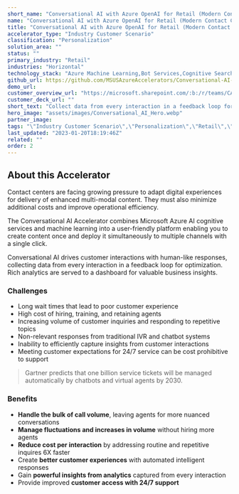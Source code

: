 ```yaml
---
short_name: "Conversational AI with Azure OpenAI for Retail (Modern Contact Center)"
name: "Conversational AI with Azure OpenAI for Retail (Modern Contact Center)"
title: "Conversational AI with Azure OpenAI for Retail (Modern Contact Center)"
accelerator_type: "Industry Customer Scenario"
classification: "Personalization"
solution_area: ""
status: ""
primary_industry: "Retail"
industries: "Horizontal"
technology_stack: "Azure Machine Learning,Bot Services,Cognitive Search,Cognitive Services"
github_url: https://github.com/MSUSAzureAccelerators/Conversational-AI-Accelerator
demo_url: 
customer_overview_url: "https://microsoft.sharepoint.com/:b:/r/teams/CAF-SolutionAccelerators/Shared%20Documents/General/BVA%20Files/Conversational%20AI%20for%20Retail/Conversational%20AI%20(Retail)%20Overview.pdf?csf=1&web=1&e=kQ10bo"
customer_deck_url: ""
short_text: "Collect data from every interaction in a feedback loop for optimization."
hero_image: "assets/images/Conversational_AI_Hero.webp"
partner_image: 
tags: "\"Industry Customer Scenario\",\"Personalization\",\"Retail\",\"Horizontal\",\"Azure Machine Learning\",\"Bot Services\",\"Cognitive Search\",\"Cognitive Services\""
last_updated: "2023-01-20T18:19:46Z"
related: ""
order: 2
---
```

## About this Accelerator

Contact centers are facing growing pressure to adapt digital experiences for delivery of enhanced multi-modal content. They must also minimize additional costs and improve operational efficiency.

The Conversational AI Accelerator combines Microsoft Azure AI cognitive services and machine learning into a user-friendly platform enabling you to create content once and deploy it simultaneously to multiple channels with a single click.

Conversational AI drives customer interactions with human-like responses, collecting data from every interaction in a feedback loop for optimization. Rich analytics are served to a dashboard for valuable business insights.

### Challenges

* Long wait times that lead to poor customer experience
* High cost of hiring, training, and retaining agents
* Increasing volume of customer inquiries and responding to repetitive topics
* Non-relevant responses from traditional IVR and chatbot systems
* Inability to efficiently capture insights from customer interactions
* Meeting customer expectations for 24/7 service can be cost prohibitive to support

> Gartner predicts that one billion service tickets will be managed automatically by chatbots and virtual agents by 2030.

### Benefits

* **Handle the bulk of call volume**, leaving agents for more nuanced conversations
* **Manage fluctuations and increases in volume** without hiring more agents
* **Reduce cost per interaction** by addressing routine and repetitive inquires 6X faster
* Create **better customer experiences** with automated intelligent responses
* Gain **powerful insights from analytics** captured from every interaction
* Provide improved **customer access with 24/7 support**